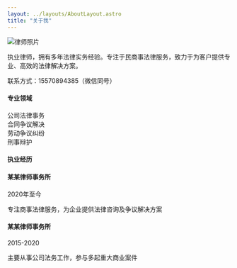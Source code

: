 ```yaml
---
layout: ../layouts/AboutLayout.astro
title: "关于我"
---
```


<div class="max-w-4xl mx-auto">
  <div class="flex flex-col md:flex-row gap-12 items-center">
    <div class="w-48 md:w-64">
      <img src="/assets/yang.jpg" alt="律师照片" class="rounded-full shadow-lg w-full object-cover aspect-square">
    </div>
  </div>


<!--  
  </div>

     <div class="space-y-6">
      <h3 class="text-2xl font-bold">联系方式</h3>
      <div class="flex items-center gap-8">
        <div class="space-y-2 text-lg">
          <p>律师执业证号：4301233333333</p>
          <p>电话/微信：15570894385</p>
        </div>
      </div>
    </div> -->

<div>
<p></p>
</div>
<div class="space-y-8">
  <!-- 个人简介 -->
  <div class="prose dark:prose-invert max-w-none">
    <p class="text-lg leading-relaxed">
      执业律师，拥有多年法律实务经验。专注于民商事法律服务，致力于为客户提供专业、高效的法律解决方案。
    </p>
    <p>
    联系方式：15570894385（微信同号）
    </p>

  </div>

  <!-- 专业领域 -->
  <div class="bg-gray-100 dark:bg-gray-800 rounded-lg p-6">
    <h4 class="text-xl font-semibold mt-0 mb-2">专业领域</h4>
    <div class="grid grid-cols-2 gap-4">
      <div class="flex items-center space-x-2">
        <span class="w-2 h-2 bg-primary-blue rounded-full"></span>
        <span>公司法律事务</span>
      </div>
      <div class="flex items-center space-x-2">
        <span class="w-2 h-2 bg-primary-blue rounded-full"></span>
        <span>合同争议解决</span>
      </div>
      <div class="flex items-center space-x-2">
        <span class="w-2 h-2 bg-primary-blue rounded-full"></span>
        <span>劳动争议纠纷</span>
      </div>
      <div class="flex items-center space-x-2">
        <span class="w-2 h-2 bg-primary-blue rounded-full"></span>
        <span>刑事辩护</span>
      </div>
    </div>
  </div>

  <!-- 联系方式 -->
  <!-- <div class="bg-gray-50 dark:bg-gray-900 p-4 rounded-lg inline-flex items-center space-x-3">
    <span class="font-medium">联系方式:</span>
    <span>15570894385（微信同号）</span>
  </div> -->

  <!-- 执业经历 -->
  <div class="mt-12">
    <h4 class="text-2xl font-bold mb-6">执业经历</h4>
    <div class="space-y-6">
      <div class="relative pl-6 border-l-2 border-primary-blue">
        <h4 class="text-xl font-semibold">某某律师事务所</h4>
        <p class="text-gray-600 dark:text-gray-400 text-sm mt-1">2020年至今</p>
        <p class="mt-2">专注商事法律服务，为企业提供法律咨询及争议解决方案</p>
      </div>
      <div class="relative pl-6 border-l-2 border-primary-blue">
        <h4 class="text-xl font-semibold">某某律师事务所</h4>
        <p class="text-gray-600 dark:text-gray-400 text-sm mt-1">2015-2020</p>
        <p class="mt-2">主要从事公司法务工作，参与多起重大商业案件</p>
      </div>
    </div>
  </div>
</div>
